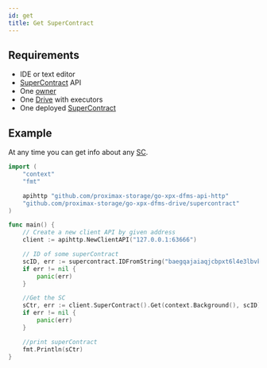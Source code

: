 ```yaml
---
id: get
title: Get SuperContract
---
```


## Requirements

- IDE or text editor
- [SuperContract](../../built_in_features/supercontract/overview.md) API
- One [owner](../../roles/owner.md)
- One [Drive](../../built_in_features/drive/overview.md) with executors
- One deployed [SuperContract](../../built_in_features/supercontract/overview.md)

## Example

At any time you can get info about any [SC](../../built_in_features/supercontract/overview.md).

```go
import (
    "context"
    "fmt"

    apihttp "github.com/proximax-storage/go-xpx-dfms-api-http"
    "github.com/proximax-storage/go-xpx-dfms-drive/supercontract"
)

func main() {
    // Create a new client API by given address
    client := apihttp.NewClientAPI("127.0.0.1:63666")

    // ID of some superContract
    scID, err := supercontract.IDFromString("baegqajaiaqjcbpxt6l4e3lbvkityq5q673j4v4tcyst34xzxtfkot65a5nmjbjem")
    if err != nil {
        panic(err)
    }

    //Get the SC
    sCtr, err := client.SuperContract().Get(context.Background(), scID)
    if err != nil {
        panic(err)
    }

    //print superContract
    fmt.Println(sCtr)
}
```
